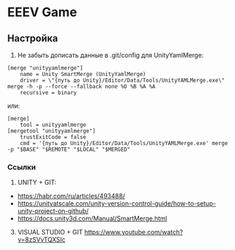# EEEV Game

## Настройка

1. Не забыть дописать данные в .git/config для UnityYamlMerge:
````
[merge "unityyamlmerge"]
	name = Unity SmartMerge (UnityYamlMerge)
	driver = \"{путь до Unity}/Editor/Data/Tools/UnityYAMLMerge.exe\" merge -h -p --force --fallback none %O %B %A %A
	recursive = binary
````
или:
````
[merge]
	tool = unityyamlmerge
[mergetool "unityyamlmerge"]
	trustExitCode = false
 	cmd = '{путь до Unity}/Editor/Data/Tools/UnityYAMLMerge.exe' merge -p "$BASE" "$REMOTE" "$LOCAL" "$MERGED"
````

### Ссылки
1. UNITY + GIT:
- https://habr.com/ru/articles/493488/
- https://unityatscale.com/unity-version-control-guide/how-to-setup-unity-project-on-github/
- https://docs.unity3d.com/Manual/SmartMerge.html
3. VISUAL STUDIO + GIT
https://www.youtube.com/watch?v=8zSVvTQXSIc
